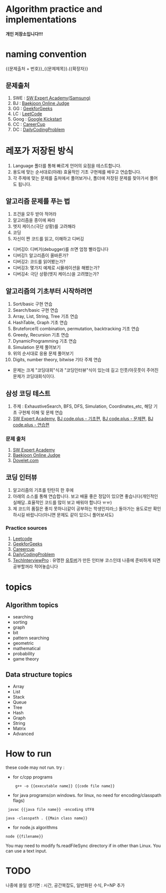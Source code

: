 # Algorithm practice and implementations
**개인 저장소입니다!!!**

# naming convention

{{문제출처 + 번호}}_{{문제제목}}.{{확장자}}

## 문제출처
1. SWE : [SW Expert Academy(Samsung)](https://swexpertacademy.com)
2. BJ : [Baekjoon Online Judge](https://www.acmicpc.net/)
3. GG : [GeekforGeeks](https://www.geeksforgeeks.org)
4. LC : [LeetCode](https://leetcode.com/)
5. Goog : [Google Kickstart](https://codingcompetitions.withgoogle.com/kickstart)
6. CC : [CareerCup](https://www.careercup.com/)
7. DC : [DailyCodingProblem](https://www.dailycodingproblem.com/)

# 레포가 저장된 방식

1. Language 폴더를 통해 빠르게 언어의 요점을 테스트합니다.
2. 용도에 맞는 순서대로(아래) 효율적인 기초 구현체를 배우고 연습합니다.
3. 각 주제에 맞는 문제를 출처에서 풀어보거나, 폴더에 저장된 문제를 찾아가서 풀어도 됩니다.

## 알고리즘 문제를 푸는 법

1. 조건을 모두 받아 적어라
2. 알고리즘을 종이에 짜라
3. 엣지 케이스(극단 상황)를 고려해라
4. 코딩
5. 자신이 짠 코드를 읽고, 이해하고 디버깅
* 디버깅0: 디버거(debugger)를 쓰면 엄청 빨라집니다
* 디버깅1: 알고리즘이 올바른가?
* 디버깅2: 코드를 읽어봤는가?
* 디버깅3: 몇가지 예제로 시뮬레이션을 해봤는가?
* 디버깅4: 극단 상황(엣지 케이스)을 고려했는가?

## 알고리즘의 기초부터 시작하려면

1. Sort/basic 구현 연습
2. Search/basic 구현 연습
3. Array, List, String, Tree 기초 연습
4. HashTable, Graph 기초 연습
5. Bruteforce의 combination, permutation, backtracking 기초 연습
6. Greedy, Recursion 기초 연습
7. DynamicProgramming 기초 연습
8. Simulation 문제 풀어보기
9. 위의 순서대로 응용 문제 풀어보기
10. Digits, number theory, bitwise 기타 주제 연습
* 문제는 크게 "코딩대회"식과 "코딩인터뷰"식이 있는데 길고 인풋/아웃풋이 주어진 문제가 코딩대회식이다.

## 삼성 코딩 테스트

1. 주제 : ExhaustiveSearch, BFS, DFS, Simulation, Coordinates_etc, 해당 기초 구현체 이해 및 문제 연습
2. [SW Expert Academy](https://swexpertacademy.com), [BJ code.plus - 기초편](https://code.plus/course/32), [BJ code.plus - 문제편](https://code.plus/course/34), [BJ code.plus - 연습편](https://code.plus/course/33)

### 문제 출처

1. [SW Expert Academy](https://swexpertacademy.com)
2. [Baekjoon Online Judge](https://www.acmicpc.net/)
3. [Dovelet.com](http://59.23.150.58/)


## 코딩 인터뷰

1. 알고리즘의 기초를 탄탄히 한 후에
2. 아래의 소스를 통해 연습합니다. 보고 배울 좋은 정답이 있으면 좋습니다(개인적인 실패담..효율적인 코드를 많이 보고 배워야 합니다 ㅠㅠ)
3. 제 코드의 품질은 좋지 못하니(같이 공부하는 학생인지라;;) 돌아가는 용도로만 확인하시길 바랍니다(아니면 문제도 같이 있으니 풀어보셔도)

### Practice sources

1. [Leetcode](https://leetcode.com/)
2. [GeekforGeeks](https://www.geeksforgeeks.org)
3. [Careercup](https://www.careercup.com/)
4. [DailyCodingProblem](https://www.dailycodingproblem.com/)
5. [TechInterviewPro](https://www.techseries.dev/) : 유명한 [유투버](https://www.youtube.com/channel/UC4xKdmAXFh4ACyhpiQ_3qBw)가 만든 인터뷰 코스인데 나중에 준비하게 되면 공부할꺼라 적어놓습니다

# topics

## Algorithm topics
* searching
* sorting
* graph
* bit
* pattern searching
* geometric
* mathematical
* probability
* game theory

## Data structure topics
* Array
* List
* Stack
* Queue
* Tree
* Hash
* Graph
* String
* Matrix
* Advanced

# How to run

these code may not run. try :

* for c/cpp programs

  ` g++ -o {{executable name}} {{code file name}}`
  
* for java programs(on windows. for linux, no need for encoding/classpath flags)

` javac {{java file name}} -encoding UTF8`

`java -classpath . {{Main class name}}`

* for node.js algorithms

`node {{filename}}`

You may need to modify fs.readFileSync directory if in other than Linux. You can use a text input.

# TODO
나중에 쓸일 생기면 : 시간, 공간복잡도, 일반화된 수식, P=NP 추가
